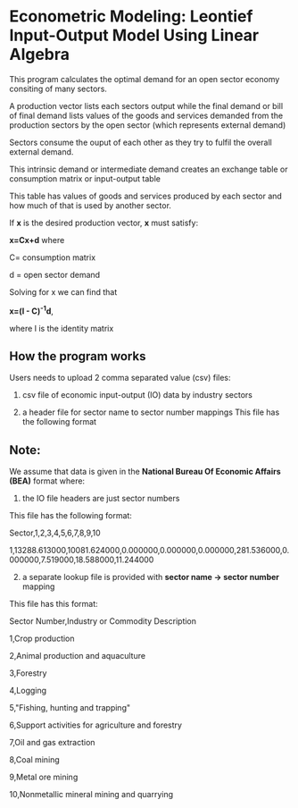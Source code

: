 #  Econometric Modeling: Leontief Input-Output Model Using Linear Algebra
 


This program calculates the optimal demand for an open sector economy consiting of many sectors.

A production vector lists each sectors output while the final demand or bill of final demand lists values of the goods and services demanded from the production sectors by the open sector (which represents external demand) 

Sectors consume the ouput of each other as they try to fulfil the overall external demand. 

This intrinsic demand or intermediate demand creates an exchange table or consumption matrix or input-output table

This table has values of goods and services produced by each sector and how much of that is used by another sector.

If **x** is the desired production vector, **x** must satisfy:

**x=Cx+d**
where 

C= consumption matrix 

d = open sector demand

Solving for x we can find that

**x=(I - C)<sup>-1</sup>d**, 

where I is the identity matrix

## How the program works

Users needs to upload 2 comma separated value (csv) files:
1. csv file of economic input-output (IO) data by industry sectors
  

2. a header file for sector name to sector number mappings
 This file has the following format

## Note: 
We assume that data is given in the **National Bureau Of Economic Affairs (BEA)** format where:

1. the IO file headers are just sector numbers 

This file has the following format:
   > 
   Sector,1,2,3,4,5,6,7,8,9,10
   >
   1,13288.613000,10081.624000,0.000000,0.000000,0.000000,281.536000,0.000000,7.519000,18.588000,11.244000


2. a separate lookup file is provided with **sector name -> sector number** mapping

This file has this format:
  > 
  Sector Number,Industry or Commodity Description
  > 
  1,Crop production
  > 
  2,Animal production and aquaculture
  > 
  3,Forestry
  > 
  4,Logging
  > 
  5,"Fishing, hunting and trapping"
  > 
  6,Support activities for agriculture and forestry
  > 
  7,Oil and gas extraction
  > 
  8,Coal mining
  > 
  9,Metal ore mining
  > 
  10,Nonmetallic mineral mining and quarrying
  
